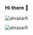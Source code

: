 ### Hi there 👋

<!--
**ahrazarfi/ahrazarfi** is a ✨ _special_ ✨ repository because its `README.md` (this file) appears on your GitHub profile.

Here are some ideas to get you started:

- 🔭 I’m currently working on ...
- 🌱 I’m currently learning ...
- 👯 I’m looking to collaborate on ...
- 🤔 I’m looking for help with ...
- 💬 Ask me about ...
- 📫 How to reach me: ...
- 😄 Pronouns: ...
- ⚡ Fun fact: ...
-->
<p>
  <img src="https://github-readme-stats.vercel.app/api?username=ahrazarfi&show_icons=true" alt="ahrazarfi">
</p>
 
<p><img align="center" src="https://github-readme-stats.vercel.app/api/top-langs?username=ahrazarfi&show_icons=true&locale=en&layout=compact" alt="ahrazarfi" /></p>

